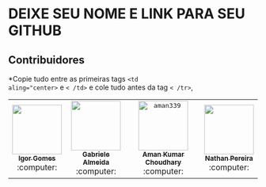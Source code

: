 # DEIXE SEU NOME E LINK PARA SEU GITHUB

## Contribuidores
*Copie tudo entre as primeiras tags <code><td aling="center></code> e <code>< /td></code> e cole tudo antes da tag <code>< /tr></code>, 
<table>
<tr>  
  <td align="center">
        <a href="https://github.com/wizardigor">
            <kbd>
                <img src="https://avatars3.githubusercontent.com/wizardigor?size=400" width="100px;" alt=""/>
            </kbd>
            <br/>
            <sub>
                <b>Igor Gomes</b>
            </sub>
        </a>
        <br />
        :computer:
  </td>
    <td align="center">
        <a href="https://github.com/GabrieleAlmeida">
            <kbd>
                <img src="https://avatars3.githubusercontent.com/GabrieleAlmeida?size=400" width="100px;" alt=""/>
            </kbd>
            <br/>
            <sub>
                <b>Gabriele Almeida</b>
            </sub>
        </a>
        <br />
        :computer:
    </td>
    <td align="center">
        <a href="https://github.com/aman339">
            <kbd>
                <img src="https://avatars.githubusercontent.com/u/66405145?v=4" width="100px;" alt="aman339"/>
            </kbd>
            <br/>
            <sub>
                <b>Aman Kumar Choudhary</b>
            </sub>
        </a>
        <br />
        :computer:
    </td>
    <td align="center">
        <a href="https://github.com/nathanussk">
            <kbd>
                <img src="https://avatars.githubusercontent.com/u/53570115?v=4" width="100px;" alt=""/>
            </kbd>
            <br/>
            <sub>
                <b>Nathan Pereira</b>
            </sub>
        </a>
        <br/>
        :computer:
    </td>
  </tr>
</table>

